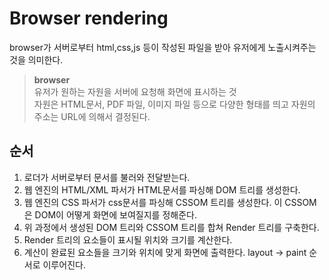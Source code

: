 # Browser rendering
browser가 서버로부터 html,css,js 등이 작성된 파일을 받아 유저에게 노출시켜주는 것을 의미한다. 
> **browser**  
> 유저가 원하는 자원을 서버에 요청해 화면에 표시하는 것  
자원은 HTML문서, PDF 파일, 이미지 파일 등으로 다양한 형태를 띄고 자원의 주소는 URL에 의해서 결정된다.
## 순서
1. 로더가 서버로부터 문서를 불러와 전달받는다.
2. 웹 엔진의 HTML/XML 파서가 HTML문서를 파싱해 DOM 트리를 생성한다.
3. 웹 엔진의 CSS 파서가 css문서를 파싱해 CSSOM 트리를 생성한다. 이 CSSOM은 DOM이 어떻게 화면에 보여질지를 정해준다.  
4. 위 과정에서 생성된 DOM 트리와 CSSOM 트리를 합쳐 Render 트리를 구축한다.
5. Render 트리의 요소들이 표시될 위치와 크기를 계산한다.
6. 계산이 완료된 요소들을 크기와 위치에 맞게 화면에 출력한다. layout -> paint 순서로 이루어진다.